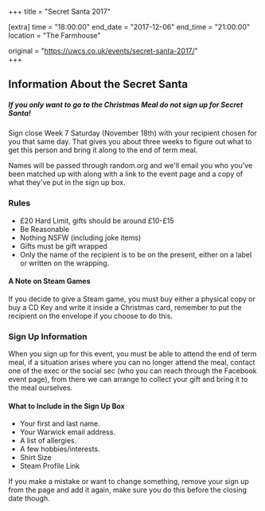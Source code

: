 +++
title = "Secret Santa 2017"

[extra]
time = "18:00:00"
end_date = "2017-12-06"
end_time = "21:00:00"
location = "The Farmhouse"

original = "https://uwcs.co.uk/events/secret-santa-2017/"    
+++

## Information About the Secret Santa  

##### If you only want to go to the Christmas Meal do not sign up for Secret Santa\!

Sign close Week 7 Saturday (November 18th) with your recipient chosen for you that same day. That gives you about three weeks to figure out what to get this person and bring it along to the end of term meal.  

  
Names will be passed through random.org and we'll email you who you've been matched up with along with a link to the event page and a copy of what they've put in the sign up box.

### Rules  

  - £20 Hard Limit, gifts should be around £10-£15
  - Be Reasonable
  - Nothing NSFW (including joke items)
  - Gifts must be gift wrapped
  - Only the name of the recipient is to be on the present, either on a label or written on the wrapping.

#### A Note on Steam Games  

If you decide to give a Steam game, you must buy either a physical copy or buy a CD Key and write it inside a Christmas card, remember to put the recipient on the envelope if you choose to do this.

### Sign Up Information  

When you sign up for this event, you must be able to attend the end of term meal, if a situation arises where you can no longer attend the meal, contact one of the exec or the social sec (who you can reach through the Facebook event page), from there we can arrange to collect your gift and bring it to the meal ourselves.

#### What to Include in the Sign Up Box  

  - Your first and last name.
  - Your Warwick email address.
  - A list of allergies.
  - A few hobbies/interests.
  - Shirt Size
  - Steam Profile Link

If you make a mistake or want to change something, remove your sign up from the page and add it again, make sure you do this before the closing date though.

